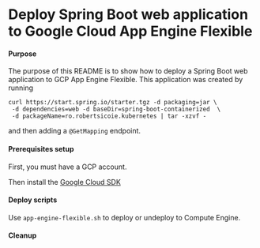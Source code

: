 Deploy Spring Boot web application to Google Cloud App Engine Flexible
===========================================================================

#### Purpose
The purpose of this README is to show how to deploy a Spring Boot web application to GCP App Engine Flexible.
This application was created by running
```
curl https://start.spring.io/starter.tgz -d packaging=jar \ 
 -d dependencies=web -d baseDir=spring-boot-containerized  \
 -d packageName=ro.robertsicoie.kubernetes | tar -xzvf -
```
and then adding a `@GetMapping` endpoint.

#### Prerequisites setup
First, you must have a GCP account.

Then install the [Google Cloud SDK](https://cloud.google.com/sdk/docs/quickstarts) 

#### Deploy scripts

Use ```app-engine-flexible.sh``` to deploy or undeploy to Compute Engine.

#### Cleanup
